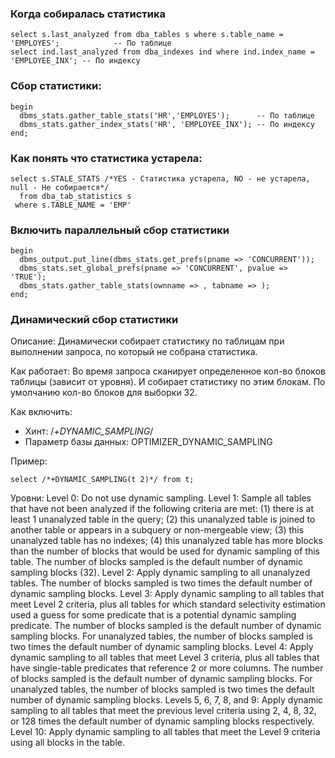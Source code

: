 ### Когда собиралась статистика
````
select s.last_analyzed from dba_tables s where s.table_name = 'EMPLOYES';            -- По таблице
select ind.last_analyzed from dba_indexes ind where ind.index_name = 'EMPLOYEE_INX'; -- По индексу
````

### Сбор статистики: 
````
begin
  dbms_stats.gather_table_stats('HR','EMPLOYES');      -- По таблице
  dbms_stats.gather_index_stats('HR', 'EMPLOYEE_INX'); -- По индексу
end;
````


### Как понять что статистика устарела:
````
select s.STALE_STATS /*YES - Статистика устарела, NO - не устарела, null - Не собирается*/
  from dba_tab_statistics s 
 where s.TABLE_NAME = 'EMP'
````

### Включить параллельный сбор статистики
````
begin
  dbms_output.put_line(dbms_stats.get_prefs(pname => 'CONCURRENT'));
  dbms_stats.set_global_prefs(pname => 'CONCURRENT', pvalue => 'TRUE');
  dbms_stats.gather_table_stats(ownname => , tabname => );
end; 
````


### Динамический сбор статистики
Описание: Динамически собирает статистику по таблицам при выполнении запроса, по который не собрана статистика.

Как работает: Во время запроса сканирует определенное кол-во блоков таблицы (зависит от уровня). И собирает статистику по этим блокам.
              По умолчанию кол-во блоков для выборки 32. 

Как включить: 
  - Хинт: /*+DYNAMIC_SAMPLING*/
  - Параметр базы данных: OPTIMIZER_DYNAMIC_SAMPLING
  
Пример: 
````
select /*+DYNAMIC_SAMPLING(t 2)*/ from t;
````


Уровни: 
Level 0: Do not use dynamic sampling.
Level 1: Sample all tables that have not been analyzed if the following criteria are met: (1) there is at least 1 unanalyzed table in the query; (2) this unanalyzed table is joined to another table or appears in a subquery or non-mergeable view; (3) this unanalyzed table has no indexes; (4) this unanalyzed table has more blocks than the number of blocks that would be used for dynamic sampling of this table. The number of blocks sampled is the default number of dynamic sampling blocks (32).
Level 2: Apply dynamic sampling to all unanalyzed tables. The number of blocks sampled is two times the default number of dynamic sampling blocks.
Level 3: Apply dynamic sampling to all tables that meet Level 2 criteria, plus all tables for which standard selectivity estimation used a guess for some predicate that is a potential dynamic sampling predicate. The number of blocks sampled is the default number of dynamic sampling blocks. For unanalyzed tables, the number of blocks sampled is two times the default number of dynamic sampling blocks.
Level 4: Apply dynamic sampling to all tables that meet Level 3 criteria, plus all tables that have single-table predicates that reference 2 or more columns. The number of blocks sampled is the default number of dynamic sampling blocks. For unanalyzed tables, the number of blocks sampled is two times the default number of dynamic sampling blocks.
Levels 5, 6, 7, 8, and 9: Apply dynamic sampling to all tables that meet the previous level criteria using 2, 4, 8, 32, or 128 times the default number of dynamic sampling blocks respectively.
Level 10: Apply dynamic sampling to all tables that meet the Level 9 criteria using all blocks in the table.